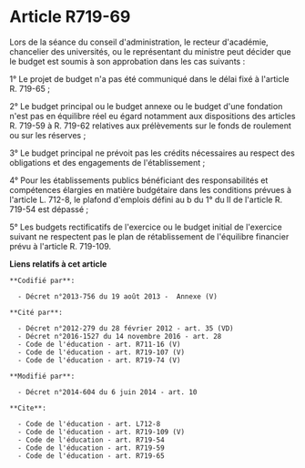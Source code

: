 # Article R719-69

Lors de la séance du conseil d'administration, le recteur d'académie, chancelier des universités, ou le représentant du
ministre peut décider que le budget est soumis à son approbation dans les cas suivants : 

1° Le projet de budget n'a pas été communiqué dans le délai fixé à l'article R. 719-65 ; 

2° Le budget principal ou le budget annexe ou le budget d'une fondation n'est pas en équilibre réel eu égard notamment aux
dispositions des articles R. 719-59 à R. 719-62 relatives aux prélèvements sur le fonds de roulement ou sur les réserves ; 

3° Le budget principal ne prévoit pas les crédits nécessaires au respect des obligations et des engagements de
l'établissement ; 

4° Pour les établissements publics bénéficiant des responsabilités et compétences élargies en matière budgétaire dans les
conditions prévues à l'article L. 712-8, le plafond d'emplois défini au b du 1° du II de l'article R. 719-54 est dépassé ; 

5° Les budgets rectificatifs de l'exercice ou le budget initial de l'exercice suivant ne respectent pas le plan de
rétablissement de l'équilibre financier prévu à l'article R. 719-109.

**Liens relatifs à cet article**

	**Codifié par**:

	  - Décret n°2013-756 du 19 août 2013 -  Annexe (V)

	**Cité par**:

	  - Décret n°2012-279 du 28 février 2012 - art. 35 (VD)
	  - Décret n°2016-1527 du 14 novembre 2016 - art. 28
	  - Code de l'éducation - art. R711-16 (V)
	  - Code de l'éducation - art. R719-107 (V)
	  - Code de l'éducation - art. R719-74 (V)

	**Modifié par**:

	  - Décret n°2014-604 du 6 juin 2014 - art. 10

	**Cite**:

	  - Code de l'éducation - art. L712-8
	  - Code de l'éducation - art. R719-109 (V)
	  - Code de l'éducation - art. R719-54
	  - Code de l'éducation - art. R719-59
	  - Code de l'éducation - art. R719-65
